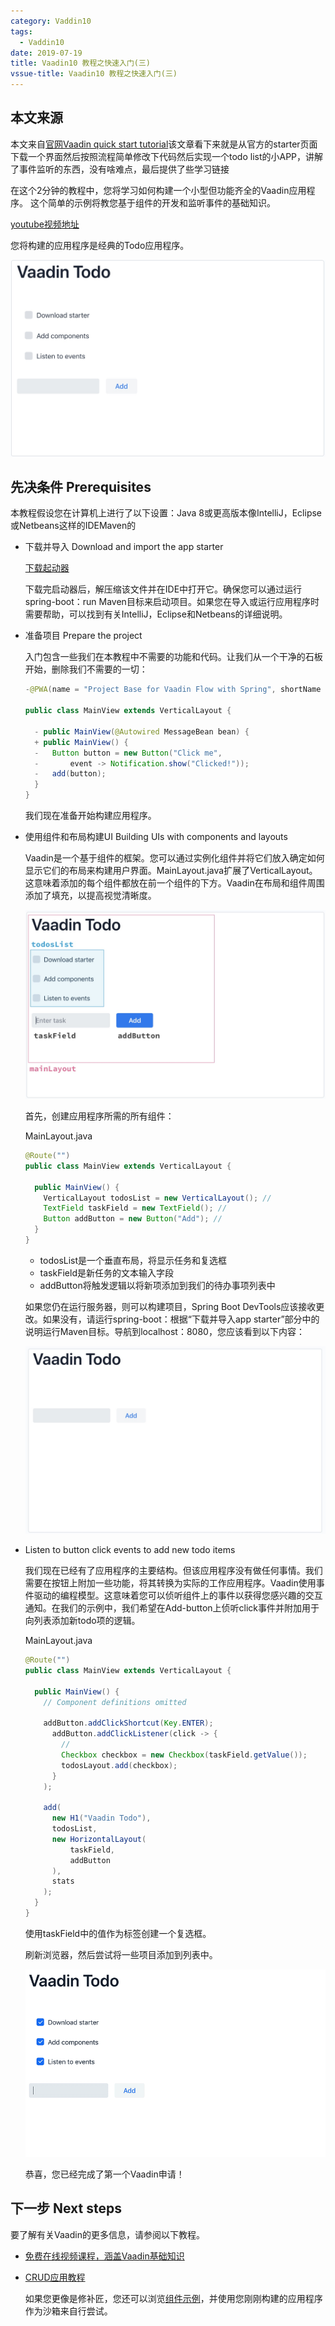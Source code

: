 ```yaml
---
category: Vaddin10
tags:
  - Vaddin10
date: 2019-07-19
title: Vaadin10 教程之快速入门(三)
vssue-title: Vaadin10 教程之快速入门(三)
---
```


## 本文来源

本文来自[官网Vaadin quick start tutorial](https://vaadin.com/tutorials/vaadin-quick-start)该文章看下来就是从官方的starter页面下载一个界面然后按照流程简单修改下代码然后实现一个todo list的小APP，讲解了事件监听的东西，没有啥难点，最后提供了些学习链接

在这个2分钟的教程中，您将学习如何构建一个小型但功能齐全的Vaadin应用程序。
这个简单的示例将教您基于组件的开发和监听事件的基础知识。

[youtube视频地址](https://youtu.be/6kDCn6OvXkA)

您将构建的应用程序是经典的Todo应用程序。

![vaadinApplication](../../.vuepress/public/img/vaadin10/vaadinApplication.jpg)

## 先决条件 Prerequisites

本教程假设您在计算机上进行了以下设置：Java 8或更高版本像IntelliJ，Eclipse或Netbeans这样的IDEMaven的

  * 下载并导入 Download and import the app starter

    [下载起动器](https://vaadin.com/start/latest/project-base)

    下载完启动器后，解压缩该文件并在IDE中打开它。确保您可以通过运行spring-boot：run Maven目标来启动项目。如果您在导入或运行应用程序时需要帮助，可以找到有关IntelliJ，Eclipse和Netbeans的详细说明。

  * 准备项目 Prepare the project  

    入门包含一些我们在本教程中不需要的功能和代码。让我们从一个干净的石板开始，删除我们不需要的一切：

    ```java
    -@PWA(name = "Project Base for Vaadin Flow with Spring", shortName = "Project Base")

    public class MainView extends VerticalLayout {

      - public MainView(@Autowired MessageBean bean) {
      + public MainView() {
      -   Button button = new Button("Click me",
      -       event -> Notification.show("Clicked!"));
      -   add(button);
      }
    }
    ```

    我们现在准备开始构建应用程序。

  * 使用组件和布局构建UI Building UIs with components and layouts

    Vaadin是一个基于组件的框架。您可以通过实例化组件并将它们放入确定如何显示它们的布局来构建用户界面。MainLayout.java扩展了VerticalLayout。这意味着添加的每个组件都放在前一个组件的下方。Vaadin在布局和组件周围添加了填充，以提高视觉清晰度。  

    ![vaadinApplication2](../../.vuepress/public/img/vaadin10/vaadinapplication2.jpg) 

    首先，创建应用程序所需的所有组件：

    MainLayout.java
    ```java
    @Route("")
    public class MainView extends VerticalLayout {

      public MainView() {
        VerticalLayout todosList = new VerticalLayout(); // 
        TextField taskField = new TextField(); // 
        Button addButton = new Button("Add"); // 
      }
    }
    ```

    * todosList是一个垂直布局，将显示任务和复选框
    * taskField是新任务的文本输入字段
    * addButton将触发逻辑以将新项添加到我们的待办事项列表中

    如果您仍在运行服务器，则可以构建项目，Spring Boot DevTools应该接收更改。如果没有，请运行spring-boot：根据“下载并导入app starter”部分中的说明运行Maven目标。导航到localhost：8080，您应该看到以下内容：

    ![vaadinApplication3](../../.vuepress/public/img/vaadin10/vaadinapplication3.jpg)

  * Listen to button click events to add new todo items

    我们现在已经有了应用程序的主要结构。但该应用程序没有做任何事情。我们需要在按钮上附加一些功能，将其转换为实际的工作应用程序。Vaadin使用事件驱动的编程模型。这意味着您可以侦听组件上的事件以获得您感兴趣的交互通知。在我们的示例中，我们希望在Add-button上侦听click事件并附加用于向列表添加新todo项的逻辑。

    MainLayout.java

    ```java
    @Route("")
    public class MainView extends VerticalLayout {

      public MainView() {
        // Component definitions omitted

        addButton.addClickShortcut(Key.ENTER);
          addButton.addClickListener(click -> {
            // 
            Checkbox checkbox = new Checkbox(taskField.getValue());
            todosLayout.add(checkbox);
          }
        );

        add(
          new H1("Vaadin Todo"),
          todosList,
          new HorizontalLayout(
              taskField,
              addButton
          ),
          stats
        );
      }
    }
    ```

    使用taskField中的值作为标签创建一个复选框。

    刷新浏览器，然后尝试将一些项目添加到列表中。

    ![completed-app](../../.vuepress/public/img/vaadin10/completed-app.gif)     

    恭喜，您已经完成了第一个Vaadin申请！

## 下一步 Next steps    

  要了解有关Vaadin的更多信息，请参阅以下教程。

* [免费在线视频课程，涵盖Vaadin基础知识](https://vaadin.com/training/courses)
* [CRUD应用教程](https://vaadin.com/tutorials/getting-started-with-flow)
    
  如果您更像是修补匠，您还可以浏览[组件示例](https://vaadin.com/components)，并使用您刚刚构建的应用程序作为沙箱来自行尝试。




